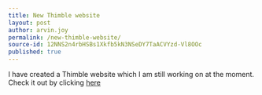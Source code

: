 ```yaml
---
title: New Thimble website
layout: post
author: arvin.joy
permalink: /new-thimble-website/
source-id: 12NNS2n4rbHSBs1Xkfb5kN3NSeDY7TaACVYzd-Vl8OOc
published: true
---
```

I have created a Thimble website which I am still working on at the moment. Check it out by clicking [here](http://bit.ly/ArvinjCS)

